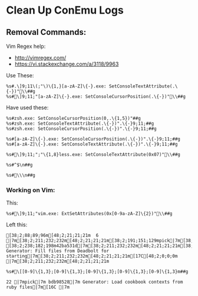 # Clean Up ConEmu Logs

## Removal Commands:

Vim Regex help:

- <http://vimregex.com/>
- <https://vi.stackexchange.com/a/3118/9963>

Use These:

```
%s#.\]9;11\(;"\)\{1,}[a-zA-Z]\{-}.exe: SetConsoleTextAttribute(.\{-})"\\##g
%s#\]9;11;"[a-zA-Z]\{-}.exe: SetConsoleCursorPosition(.\{-})"\\##g
```

Have used these:

```
%s#zsh.exe: SetConsoleCursorPosition(0,.\{1,5})"##g
%s#zsh.exe: SetConsoleTextAttribute(.\{-})".\{-}9;11;##g
%s#zsh.exe: SetConsoleCursorPosition(.\{-})".\{-}9;11;##g

%s#[a-zA-Z]\{-}.exe: SetConsoleCursorPosition(.\{-})".\{-}9;11;##g
%s#[a-zA-Z]\{-}.exe: SetConsoleTextAttribute(.\{-})".\{-}9;11;##g

%s#\]9;11;";"\{1,8}less.exe: SetConsoleTextAttribute(0x07)"\\##g

%s#^$\n##g

%s#\\\n##g
```

### Working on Vim:

This:

```
%s#\]9;11;"vim.exe: ExtSetAttributes(0x[0-9a-zA-Z]\{2})"\\##g
```

Left this:

```
[38;2;88;89;96m[48;2;21;21;21m  6 |7m[38;2;211;232;232m[48;2;21;21;21m[38;2;191;151;129mpick|7m[38;2;211;232;232m[48;2;21;21;21m [38;2;238;182;198m42ba531d|7m[38;2;211;232;232m[48;2;21;21;21m[38;2;106;173;153m Generator: Fill files from Deadbolt for starting|7m[38;2;211;232;232m[48;2;21;21;21m[17C[48;2;0;0;0m |7m[38;2;211;232;232m[48;2;21;21;21m
```

```
%s#\[[0-9]\{1,3};[0-9]\{1,3};[0-9]\{1,3};[0-9]\{1,3};[0-9]\{1,3}m##g
```

```
22 |7mpick|7m bdb98528|7m Generator: Load cookbook contexts from ruby files|7m[16C |7m
```
